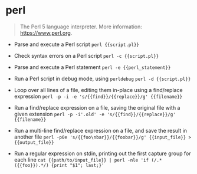 # perl
> The Perl 5 language interpreter.
> More information: <https://www.perl.org>.

- Parse and execute a Perl script
`perl {{script.pl}}`

- Check syntax errors on a Perl script
`perl -c {{script.pl}}`

- Parse and execute a Perl statement
`perl -e {{perl_statement}}`

- Run a Perl script in debug mode, using `perldebug`
`perl -d {{script.pl}}`

- Loop over all lines of a file, editing them in-place using a find/replace expression
`perl -p -i -e 's/{{find}}/{{replace}}/g' {{filename}}`

- Run a find/replace expression on a file, saving the original file with a given extension
`perl -p -i'.old' -e 's/{{find}}/{{replace}}/g' {{filename}}`

- Run a multi-line find/replace expression on a file, and save the result in another file
`perl -p0e 's/{{foo\nbar}}/{{foobar}}/g' {{input_file}} > {{output_file}}`

- Run a regular expression on stdin, printing out the first capture group for each line
`cat {{path/to/input_file}} | perl -nle 'if (/.*({{foo}}).*/) {print "$1"; last;}'`
